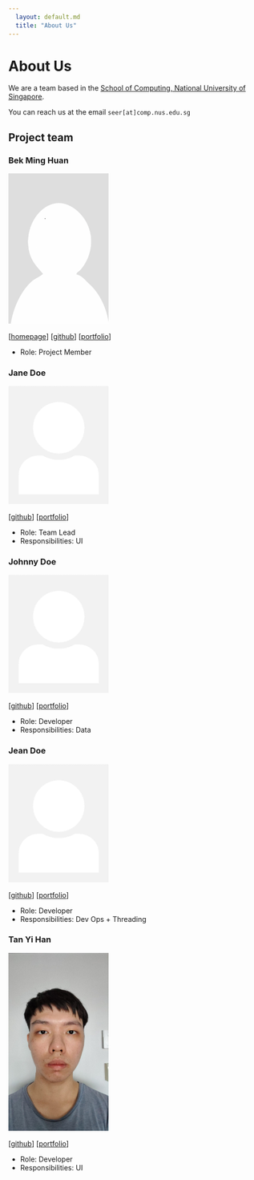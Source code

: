 ```yaml
---
  layout: default.md
  title: "About Us"
---
```


# About Us

We are a team based in the [School of Computing, National University of Singapore](http://www.comp.nus.edu.sg).

You can reach us at the email `seer[at]comp.nus.edu.sg`

## Project team

### Bek Ming Huan

<img src="images/sciphi-123.png" width="200px">

[[homepage](http://www.comp.nus.edu.sg/~damithch)]
[[github](https://github.com/sciphi-123)]
[[portfolio](team/johndoe.md)]

* Role: Project Member

### Jane Doe

<img src="images/johndoe.png" width="200px">

[[github](http://github.com/johndoe)]
[[portfolio](team/johndoe.md)]

* Role: Team Lead
* Responsibilities: UI

### Johnny Doe

<img src="images/johndoe.png" width="200px">

[[github](http://github.com/johndoe)] [[portfolio](team/johndoe.md)]

* Role: Developer
* Responsibilities: Data

### Jean Doe

<img src="images/johndoe.png" width="200px">

[[github](http://github.com/johndoe)]
[[portfolio](team/johndoe.md)]

* Role: Developer
* Responsibilities: Dev Ops + Threading

### Tan Yi Han

<img src="images/sean-g-han.png" width="200px">

[[github](http://github.com/sean-g-han)]
[[portfolio](team/johndoe.md)]

* Role: Developer
* Responsibilities: UI
